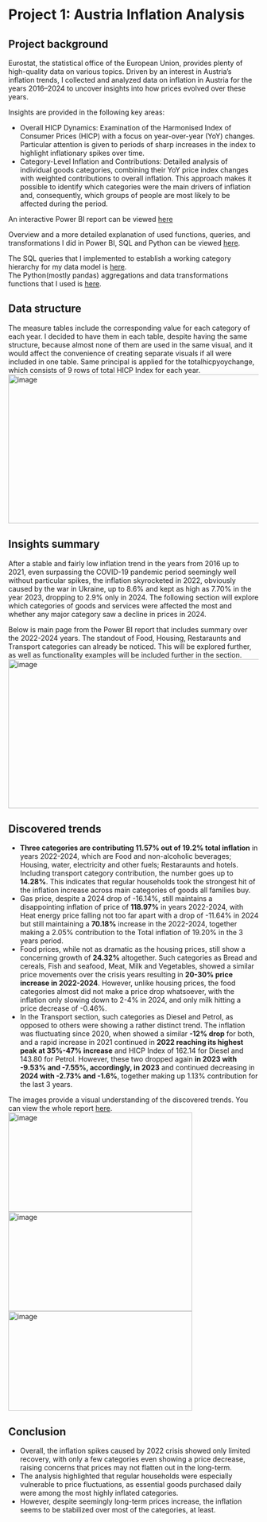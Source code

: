
# Project 1: Austria Inflation Analysis

## Project background
Eurostat, the statistical office of the European Union, provides plenty of high-quality data on various topics. 
Driven by an interest in Austria’s inflation trends, I collected and analyzed data on inflation in Austria for the years 2016–2024 to uncover insights into how prices
evolved over these years.

Insights are provided in the following key areas:

- Overall HICP Dynamics: Examination of the Harmonised Index of Consumer Prices (HICP) with a focus on year-over-year (YoY) changes. 
Particular attention is given to periods of sharp increases in the index to highlight inflationary spikes over time.
- Category-Level Inflation and Contributions: Detailed analysis of individual goods categories, combining their YoY price index changes with weighted contributions to overall inflation. 
This approach makes it possible to identify which categories were the main drivers of inflation and, consequently, which groups of people are most likely to be affected during the period.

An interactive Power BI report can be viewed [here]([https://app.powerbi.com/view?r=eyJrIjoiNGJiOGYwZTEtMTYwYi00MjZhLTllYWQtNWJiZDVmNWQ4NTBhIiwidCI6IjJmNzE5YzAyLTc1ZmQtNDNiOC1iYzYxLTI4ZTUyYjE4YzQ4YiIsImMiOjl9](https://app.powerbi.com/view?r=eyJrIjoiNGJiOGYwZTEtMTYwYi00MjZhLTllYWQtNWJiZDVmNWQ4NTBhIiwidCI6IjJmNzE5YzAyLTc1ZmQtNDNiOC1iYzYxLTI4ZTUyYjE4YzQ4YiIsImMiOjl9))  

Overview and a more detailed explanation of used functions, queries, and transformations I did in Power BI, SQL and Python can be viewed [here](projects-resources/inflationAT).  

The SQL queries that I implemented to establish a working category hierarchy for my data model is [here](projects-resources/inflationAT/contributionhierarchy.sql).  
The Python(mostly pandas) aggregations and data transformations functions that I used is [here](projects-resources/inflationAT/data_transformpandas.py).  

## Data structure
The measure tables include the corresponding value for each category of each year. I decided to have them in each table, despite having the same structure, because 
almost none of them are used in the same visual, and it would affect the convenience of creating separate visuals if all were included in one table. Same principal is applied for the totalhicpyoychange, which consists of 9 rows of total HICP Index for each year. 
<img width="509" height="300" alt="image" src="https://github.com/user-attachments/assets/69713067-6566-4c3e-b9a1-41d92c8f2c91" />

## Insights summary
After a stable and fairly low inflation trend in the years from 2016 up to 2021, even surpassing the COVID-19 pandemic period seemingly well without particular spikes,
the inflation skyrocketed in 2022, obviously caused by the war in Ukraine, up to 8.6% and kept as high as 7.70% in the year 2023, dropping to 2.9% only in 2024. 
The following section will explore which categories of goods and services were affected the most and whether any major category saw a decline in prices in 2024.

Below is main page from the Power BI report that includes summary over the 2022-2024 years. The standout of Food, Housing, Restaraunts and Transport categories can already be noticed. This will be explored further, as well as functionality examples will be included further in the section.  
<img width="600" height="300" alt="image" src="https://github.com/user-attachments/assets/4f4558b5-cf85-4891-b972-0aaf3a11bad6" />



## Discovered trends
- **Three categories are contributing 11.57% out of 19.2% total inflation** in years 2022-2024, which are Food and non-alcoholic beverages; Housing, water, electricity and other fuels; Restaraunts and hotels. Including transport category contribution, the number goes up to **14.28%**. This indicates that regular households took the strongest hit of the inflation increase across main categories of goods all families buy. 
- Gas price, despite a 2024 drop of -16.14%, still maintains a disappointing inflation of price of **118.97%** in years 2022-2024, with Heat energy price falling not too far apart with a drop of -11.64% in 2024 but still maintaining a **70.18%**  increase in the 2022-2024, together making a 2.05% contribution to the Total inflation of 19.20% in the 3 years period.
- Food prices, while not as dramatic as the housing prices, still show a concerning growth of **24.32%** altogether. Such categories as Bread and cereals, Fish and seafood, Meat, Milk and Vegetables, showed a similar price movements over the crisis years resulting in **20-30% price increase in 2022-2024**. However, unlike housing prices, the food categories almost did not make a price drop whatsoever, with the inflation only slowing down to 2-4% in 2024, and only milk hitting a price decrease of -0.46%.
- In the Transport section, such categories as Diesel and Petrol, as opposed to others were showing a rather distinct trend. The inflation was fluctuating since 2020, when showed a similar **-12% drop** for both, and a rapid increase in 2021 continued in **2022 reaching its highest peak at 35%-47% increase** and HICP Index of 162.14 for Diesel and 143.80 for Petrol. However, these two dropped again **in 2023 with -9.53% and -7.55%, accordingly, in 2023** and continued decreasing in **2024 with -2.73% and -1.6%**, together making up 1.13% contribution for the last 3 years.

The images provide a visual understanding of the discovered trends. You can view the whole report [here](https://app.powerbi.com/view?r=eyJrIjoiNGJiOGYwZTEtMTYwYi00MjZhLTllYWQtNWJiZDVmNWQ4NTBhIiwidCI6IjJmNzE5YzAyLTc1ZmQtNDNiOC1iYzYxLTI4ZTUyYjE4YzQ4YiIsImMiOjl9).
<img width="370" height="200" alt="image" src="https://github.com/user-attachments/assets/7382e7f5-d41b-49c6-a23c-2ceb5660a023" />
<img width="370" height="200" alt="image" src="https://github.com/user-attachments/assets/79fd6d75-b9f2-4a3f-a864-a3ce44608703" />
<img width="370" height="200" alt="image" src="https://github.com/user-attachments/assets/542d2ae4-d0b0-4c65-8417-8b446aef964a" />

## Conclusion
- Overall, the inflation spikes caused by 2022 crisis showed only limited recovery, with only a few categories even showing a price decrease, raising concerns that prices may not flatten out in the long-term.
- The analysis highlighted that regular households were especially vulnerable to price fluctuations, as essential goods purchased daily were among the most highly inflated categories. 
- However, despite seemingly long-term prices increase, the inflation seems to be stabilized over most of the categories, at least.  

   



